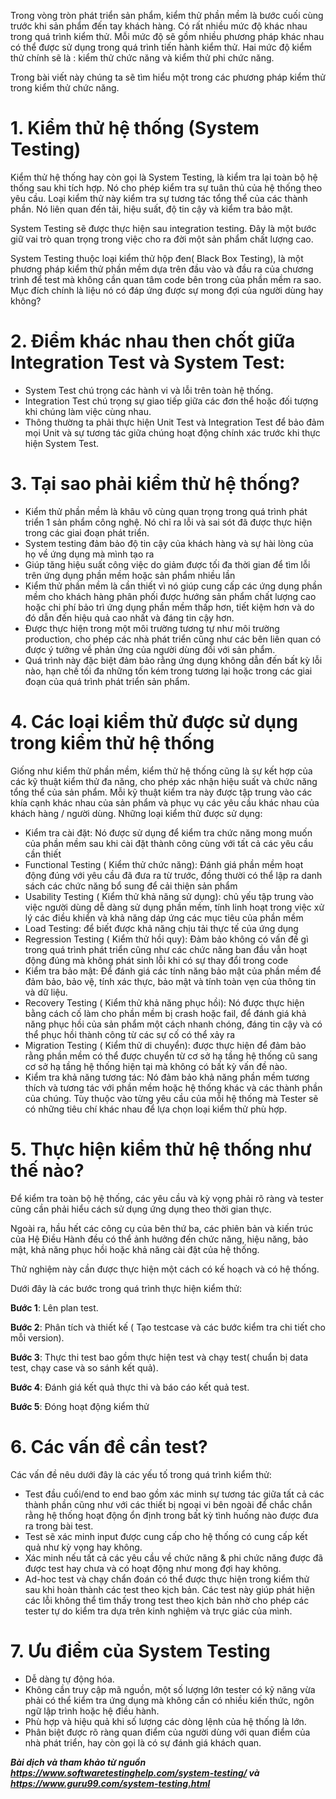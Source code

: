 Trong vòng tròn phát triển sản phẩm, kiểm thử phần mềm là bước cuối cùng trước khi sản phẩm đến tay khách hàng. Có rất nhiều mức độ khác nhau trong quá trình kiểm thử. Mỗi mức độ sẽ gồm nhiều phương pháp khác nhau có thể được sử dụng trong quá trình tiến hành kiểm thử. Hai mức độ kiểm thử chính sẽ là : kiểm thử chức năng và kiểm thử phi chức năng. 

Trong bài viết này chúng ta sẽ tìm hiểu một trong các phương pháp kiểm thử trong kiểm thử chức năng. 

# **1. Kiểm thử hệ thống (System Testing)**

Kiểm thử hệ thống hay còn gọi là System Testing, là kiểm tra lại toàn bộ hệ thống sau khi tích hợp. Nó cho phép kiểm tra sự tuân thủ của hệ thống theo yêu cầu. Loại kiểm thử này kiểm tra sự tương tác tổng thể của các thành phần. Nó liên quan đến tải, hiệu suất, độ tin cậy và kiểm tra bảo mật.

System Testing sẽ được thực hiện sau integration testing. Đây là một bước giữ vai trò quan trọng trong việc cho ra đời một sản phẩm chất lượng cao.

System Testing thuộc loại kiểm thử hộp đen( Black Box Testing), là một phương pháp kiểm thử phần mềm dựa trên đầu vào và đầu ra của chương trình để test mà không cần quan tâm code bên trong của phần mềm ra sao. Mục đích chính là liệu nó có đáp ứng được sự mong đợi của người dùng hay không?

# **2. Điểm khác nhau then chốt giữa Integration Test và System Test:**

* System Test chú trọng các hành vi và lỗi trên toàn hệ thống.
* Integration Test chú trọng sự giao tiếp giữa các đơn thể hoặc đối tượng khi chúng làm việc cùng nhau.
* Thông thường ta phải thực hiện Unit Test và Integration Test để bảo đảm mọi Unit và sự tương tác giữa chúng hoạt động chính xác trước khi thực hiện System Test.

# **3. Tại sao phải kiểm thử hệ thống?**

* Kiểm thử phần mềm là khâu vô cùng quan trọng trong quá trình phát triển 1 sản phẩm công nghệ. Nó chỉ ra lỗi và sai sót đã được thực hiện trong các giai đoạn phát triển. 
* System testing đảm bảo độ tin cậy của khách hàng và sự hài lòng của họ về ứng dụng mà mình tạo ra  
* Giúp tăng hiệu suất công việc do giảm được tối đa thời gian để tìm lỗi trên ứng dụng phần mềm hoặc sản phẩm nhiều lần
* Kiểm thử phần mềm là cần thiết vì nó giúp cung cấp các ứng dụng phần mềm cho khách hàng phân phối được hướng sản phẩm chất lượng cao hoặc chi phí bảo trì ứng dụng phần mềm thấp hơn, tiết kiệm hơn và do đó dẫn đến hiệu quả cao nhất và đáng tin cậy hơn.
* Được thực hiện trong một môi trường tương tự như môi trường production, cho phép các nhà phát triển cũng như các bên liên quan có được ý tưởng về phản ứng của người dùng đối với sản phẩm.
* Quá trình này đặc biệt đảm bảo rằng ứng dụng không dẫn đến bất kỳ lỗi nào, hạn chế tối đa những tốn kém trong tương lại hoặc trong các giai đoạn của quá trình phát triển sản phẩm. 

# **4. Các loại kiểm thử được sử dụng trong kiểm thử hệ thống**

Giống như kiểm thử phần mềm, kiểm thử hệ thống cũng là sự kết hợp của các kỹ thuật kiểm thử đa năng, cho phép xác nhận hiệu suất và chức năng tổng thể của sản phẩm. Mỗi kỹ thuật kiểm tra này được tập trung vào các khía cạnh khác nhau của sản phẩm và phục vụ các yêu cầu khác nhau của khách hàng / người dùng. Những loại kiểm thử được sử dụng:

* Kiểm tra cài đặt: Nó được sử dụng để kiểm tra chức năng mong muốn của phần mềm sau khi cài đặt thành công cùng với tất cả các yêu cầu cần thiết
* Functional Testing ( Kiểm thử chức năng): Đánh giá phần mềm hoạt động đúng với yêu cầu đã đưa ra từ trước, đồng thười có thể lập ra danh sách các chức năng bổ sung để cải thiện sản phẩm
* Usability Testing ( Kiểm thử khả năng sử dụng): chủ yếu tập trung vào việc người dùng dễ dàng sử dụng phần mềm, tính linh hoạt trong việc xử lý các điều khiển và khả năng dáp ứng các mục tiêu của phần mềm
* Load Testing: để biết được khả năng chịu tải thực tế của ứng dụng
* Regression Testing ( Kiểm thử hồi quy): Đảm bảo không có vấn đề gì trong quá trình phát triển cũng như các chức năng ban đầu vẫn hoạt động đúng mà không phát sinh lỗi khi có sự thay đổi trong code
* Kiểm tra bảo mật: Để đánh giá các tính năng bảo mật của phần mềm để đảm bảo, bảo vệ, tính xác thực, bảo mật và tính toàn vẹn của thông tin và dữ liệu.
* Recovery Testing ( Kiểm thử khả năng phục hồi): Nó được thực hiện bằng cách cố làm cho phần mềm bị crash hoặc fail, để đánh giá khả năng phục hồi của sản phẩm một cách nhanh chóng, đáng tin cậy và có thể phục hồi thành công từ các sự cố có thể xảy ra
* Migration Testing ( Kiểm thử di chuyển): được thực hiện để đảm bảo rằng phần mềm có thể được chuyển từ cơ sở hạ tầng hệ thống cũ sang cơ sở hạ tầng hệ thống hiện tại mà không có bất kỳ vấn đề nào.
* Kiểm tra khả năng tương tác: Nó đảm bảo khả năng phần mềm tương thích và tương tác với phần mềm hoặc hệ thống khác và các thành phần của chúng.
Tùy thuộc vào từng yêu cầu của mỗi hệ thống mà Tester sẽ có những tiêu chí khác nhau để lựa chọn loại kiểm thử phù hợp.

# **5. Thực hiện kiểm thử hệ thống như thế nào?**

Để kiểm tra toàn bộ hệ thống, các yêu cầu và kỳ vọng phải rõ ràng và tester cũng cần phải hiểu cách sử dụng ứng dụng theo thời gian thực.

Ngoài ra, hầu hết các công cụ của bên thứ ba, các phiên bản và kiến trúc của Hệ Điều Hành đều có thể ảnh hưởng đến chức năng, hiệu năng, bảo mật, khả năng phục hồi hoặc khả năng cài đặt của hệ thống.

Thử nghiệm này cần được thực hiện một cách có kế hoạch và có hệ thống.

Dưới đây là các bước trong quá trình thực hiện kiểm thử: 

**Bước 1**: Lên plan test.

**Bước 2**: Phân tích và thiết kế ( Tạo testcase và các bước kiểm tra chi tiết cho mỗi version).

**Bước 3**: Thực thi test bao gồm thực hiện test và chạy test( chuẩn bị data test, chạy case và so sánh kết quả). 

**Bước 4**: Đánh giá kết quả thực thi và báo cáo kết quả test.

**Bước 5**: Đóng hoạt động kiểm thử 

# **6. Các vấn đề cần test?**

Các vấn đề nêu dưới đây là các yếu tố trong quá trình kiểm thử:

* Test đầu cuối/end to end bao gồm xác minh sự tương tác giữa tất cả các thành phần cũng như với các thiết bị ngoại vi bên ngoài để chắc chắn rằng hệ thống hoạt động ổn định trong bất kỳ tình huống nào được đưa ra trong bài test.
* Test sẽ xác minh input được cung cấp cho hệ thống có cung cấp kết quả như kỳ vọng hay không.
* Xác minh nếu tất cả các yêu cầu về chức năng & phi chức năng được đã được test hay chưa và có hoạt động như mong đợi hay không.
* Ad-hoc test và chạy chẩn đoán có thể được thực hiện trong kiểm thử sau khi hoàn thành các test theo kịch bản. Các test này giúp phát hiện các lỗi không thể tìm thấy trong test theo kịch bản nhờ cho phép các tester tự do kiểm tra dựa trên kinh nghiệm và trực giác của mình.

# **7. Ưu điểm của System Testing**

* Dễ dàng tự động hóa.
* Không cần truy cập mã nguồn, một số lượng lớn tester có kỹ năng vừa phải có thể kiểm tra ứng dụng mà không cần có nhiều kiến thức, ngôn ngữ lập trình hoặc hệ điều hành.
* Phù hợp và hiệu quả khi số lượng các dòng lệnh của hệ thống là lớn.
* Phân biệt được rõ ràng quan điểm của người dùng với quan điểm của nhà phát triển, hay còn gọi là có sự đánh giá khách quan.

***Bài dịch và tham khảo từ nguồn  https://www.softwaretestinghelp.com/system-testing/ và https://www.guru99.com/system-testing.html***